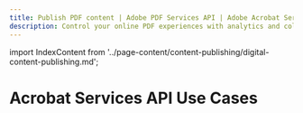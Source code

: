```yaml
---
title: Publish PDF content | Adobe PDF Services API | Adobe Acrobat Services
description: Control your online PDF experiences with analytics and collaboration workflows. Our free PDF Embed API helps you publish PDF documents in HTML with a few lines of code. Learn more today.
---
```


import IndexContent from '../page-content/content-publishing/digital-content-publishing.md';

<Hero slots="heading" variant="fullwidth" theme="dark"  customLayout className="herobgImage Hero-Banner"/>

# Acrobat Services API Use Cases

<MenuWrapperComponent  menuItem= 'subMenuPages'  slots="content"  repeat="1" theme="lightest" className="Digital-Content-Publishing"/>

<IndexContent />
